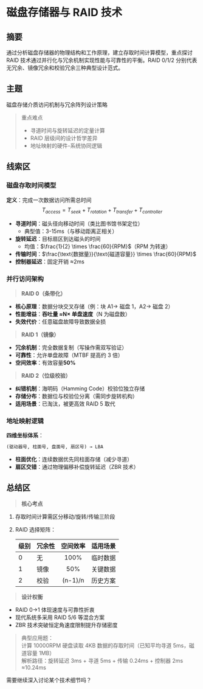 # 磁盘存储器与 RAID 技术

## 摘要

通过分析磁盘存储器的物理结构和工作原理，建立存取时间计算模型，重点探讨 RAID 技术通过并行化与冗余机制实现性能与可靠性的平衡。RAID 0/1/2 分别代表无冗余、镜像冗余和校验冗余三种典型设计范式。

## 主题

磁盘存储介质访问机制与冗余阵列设计策略

> 重点难点
>
> - 寻道时间与旋转延迟的定量计算
> - RAID 层级间的设计哲学差异
> - 地址映射的硬件-系统协同逻辑

## 线索区

### 磁盘存取时间模型

**定义**：完成一次数据访问所需总时间  
$$T_{access} = T_{seek} + T_{rotation} + T_{transfer} + T_{controller}$$

- **寻道时间**：磁头径向移动时间（类比图书馆书架定位）
  - 典型值：3-15ms（与移动距离正相关）
- **旋转延迟**：目标扇区到达磁头的时间
  - 均值：$\frac{1}{2} \times \frac{60}{RPM}$（RPM 为转速）
- **传输时间**：$\frac{\text{数据量}}{\text{磁道容量}} \times \frac{60}{RPM}$
- **控制器延迟**：固定开销 ≈2ms

### 并行访问架构

> **RAID 0（条带化）**

- **核心原理**：数据分块交叉存储（例：块 A1→ 磁盘 1，A2→ 磁盘 2）
- **性能增益**：**吞吐量 ≈N× 单盘速度**（N 为磁盘数）
- **失效代价**：任意磁盘故障导致数据全损

> **RAID 1（镜像）**

- **冗余机制**：完全数据复制（写操作需双写验证）
- **可靠性**：允许单盘故障（MTBF 提高约 3 倍）
- **空间效率**：有效容量**50%**

> **RAID 2（位级校验）**

- **纠错机制**：海明码（Hamming Code）校验位独立存储
- **存储分布**：数据位与校验位分离（需同步旋转机构）
- **适用场景**：已淘汰，被更高效 RAID 5 取代

### 地址映射逻辑

**四维坐标体系**：

```txt
(驱动器号, 柱面号, 盘面号, 扇区号) → LBA
```

- **柱面优化**：连续数据优先同柱面存储（减少寻道）
- **扇区交错**：通过物理偏移补偿旋转延迟（ZBR 技术）

## 总结区

> **核心考点**

1. 存取时间计算需区分移动/旋转/传输三阶段
2. RAID 选择矩阵：  
  
   | 级别 | 冗余性 | 空间效率 | 适用场景 |  
   |---|---|:---:|---|  
   | 0 | 无 | 100% | 临时数据 |  
   | 1 | 镜像 | 50% | 关键数据 |  
   | 2 | 校验 | (n-1)/n | 历史方案 |

> **设计权衡**

- RAID 0→1 体现速度与可靠性折衷
- 现代系统多采用 RAID 5/6 等混合方案
- ZBR 技术突破恒定角速度限制提升存储密度

> 典型应用题：  
> 计算 10000RPM 硬盘读取 4KB 数据的存取时间（已知平均寻道 5ms，磁道容量 1MB）  
> 解析路径：旋转延迟 3ms + 寻道 5ms + 传输 0.24ms + 控制器 2ms ≈10.24ms

需要继续深入讨论某个技术细节吗？
